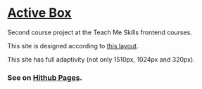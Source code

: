 # [Active Box](https://tarhunchikkk.github.io/active-box/dist/index.html)

Second course project at the Teach Me Skills frontend courses.

This site is designed according to <a href="https://www.figma.com/file/D3hs2PC8uClFPe6iTTNXat/TMS_front?type=design&node-id=1-2&mode=design&t=p8cWr2cjoxohi7LT-0">this layout</a>.

This site has full adaptivity (not only 1510px, 1024px and 320px).

<h3>
    See on <a href="https://tarhunchikkk.github.io/active-box/dist/index.html">Hithub Pages</a>.
</h3>